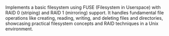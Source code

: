 Implements a basic filesystem using FUSE (Filesystem in Userspace) with RAID 0 (striping) and RAID 1 (mirroring) support. It handles fundamental file operations like creating, reading, writing, and deleting files and directories, showcasing practical filesystem concepts and RAID techniques in a Unix environment.


